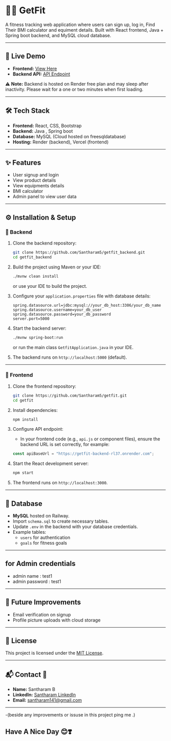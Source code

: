 # 🏋️‍♂️ GetFit

A fitness tracking web application where users can sign up, log in, Find Their BMI calculator and equiment details. Built with React frontend, Java + Spring boot backend, and MySQL cloud database.

---

## 🔗 Live Demo

- **Frontend:** [View Here](https://get-fit-git-main-santharam-bs-projects.vercel.app/)
- **Backend API:** [API Endpoint](https://getfit-backend-rl37.onrender.com)

⚠️ **Note:** Backend is hosted on Render free plan and may sleep after inactivity. Please wait for a one or two minutes when first loading.

---

## 🛠️ Tech Stack

- **Frontend:** React, CSS, Bootstrap
- **Backend:** Java , Spring boot
- **Database:** MySQL (Cloud hosted on freesqldatabase)
- **Hosting:** Render (backend), Vercel (frontend)

---

## ✨ Features

- User signup and login
- View product details
- View equipments details
- BMI calculator
- Admin panel to view user data

---

## ⚙️ Installation & Setup

### 🔹 Backend

1. Clone the backend repository:

   ```bash
   git clone https://github.com/Santharam5/getfit_backend.git
   cd getfit_backend
   ```

2. Build the project using Maven or your IDE:

   ```bash
   ./mvnw clean install
   ```

   or use your IDE to build the project.

3. Configure your `application.properties` file with database details:

   ```
   spring.datasource.url=jdbc:mysql://your_db_host:3306/your_db_name
   spring.datasource.username=your_db_user
   spring.datasource.password=your_db_password
   server.port=5000
   ```

4. Start the backend server:

   ```bash
   ./mvnw spring-boot:run
   ```

   or run the main class `GetfitApplication.java` in your IDE.

5. The backend runs on `http://localhost:5000` (default).

---

### 🔹 Frontend

1. Clone the frontend repository:

   ```bash
   git clone https://github.com/Santharam5/getfit.git
   cd getfit
   ```

2. Install dependencies:

   ```bash
   npm install
   ```

3. Configure API endpoint:

   - In your frontend code (e.g., `api.js` or component files), ensure the backend URL is set correctly, for example:

   ```js
   const apiBaseUrl = "https://getfit-backend-rl37.onrender.com";
   ```

4. Start the React development server:

   ```bash
   npm start
   ```

5. The frontend runs on `http://localhost:3000`.

---

## 💾 Database

- **MySQL** hosted on Railway.
- Import `schema.sql` to create necessary tables.
- Update `.env` in the backend with your database credentials.
- Example tables:
  - `users` for authentication
  - `goals` for fitness goals

---
## for Admin credentials
- admin name : test1
- admin password : test1
---
## 🚀 Future Improvements

- Email verification on signup
- Profile picture uploads with cloud storage

---

## 📄 License

This project is licensed under the [MIT License](LICENSE).

---

## 📬 Contact 👋

- **Name:** Santharam B
- **LinkedIn:** [Santharam LinkedIn](https://www.linkedin.com/in/santha-ram-b4a894263/)
- **Email:** santharam141@gmail.com

---
-(beside any improvements or issuse in this project ping me .)
## Have A Nice Day 😊❣️
